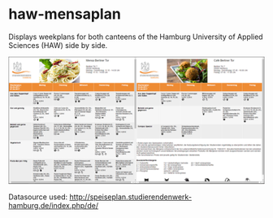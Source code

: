 # haw-mensaplan
Displays weekplans for both canteens of the Hamburg University of Applied Sciences (HAW) side by side.

![alt text](https://raw.githubusercontent.com/ngandrass/haw-mensaplan/master/screenshot.png "Screenshot")

Datasource used: http://speiseplan.studierendenwerk-hamburg.de/index.php/de/